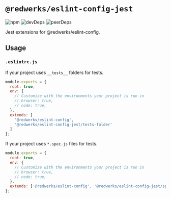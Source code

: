 # `@redwerks/eslint-config-jest`

![npm](https://img.shields.io/npm/v/redwerks/eslint-config-jest) ![devDeps](https://img.shields.io/david/dev/redwerks/eslint-config-jest?path=packages%2Feslint-config-jest) ![peerDeps](https://img.shields.io/david/peer/redwerks/eslint-config?path=packages%2Feslint-config-jest)

Jest extensions for @redwerks/eslint-config.

## Usage

### `.eslintrc.js`

If your project uses `__tests__` folders for tests.

```js
module.exports = {
  root: true,
  env: {
    // Customize with the environments your project is run in
    // browser: true,
    // node: true,
  },
  extends: [
    '@redwerks/eslint-config',
    '@redwerks/eslint-config-jest/tests-folder'
  ]
};
```

If your project uses `*.spec.js` files for tests.

```js
module.exports = {
  root: true,
  env: {
    // Customize with the environments your project is run in
    // browser: true,
    // node: true,
  },
  extends: ['@redwerks/eslint-config', '@redwerks/eslint-config-jest/spec']
};
```
